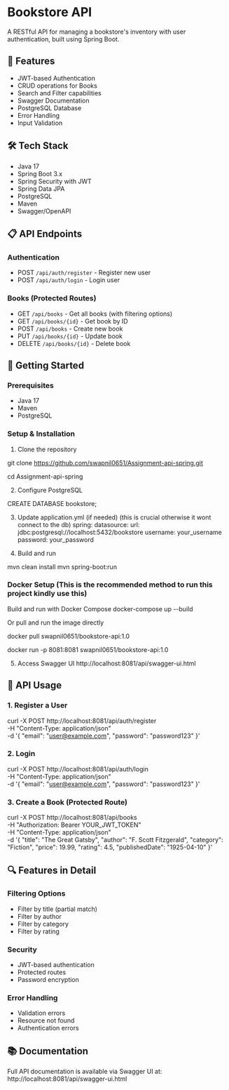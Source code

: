 # Bookstore API

A RESTful API for managing a bookstore's inventory with user authentication, built using Spring Boot.

## 🚀 Features

- JWT-based Authentication
- CRUD operations for Books
- Search and Filter capabilities
- Swagger Documentation
- PostgreSQL Database
- Error Handling
- Input Validation

## 🛠️ Tech Stack

- Java 17
- Spring Boot 3.x
- Spring Security with JWT
- Spring Data JPA
- PostgreSQL
- Maven
- Swagger/OpenAPI

## 📋 API Endpoints

### Authentication
- POST `/api/auth/register` - Register new user
- POST `/api/auth/login` - Login user

### Books (Protected Routes)
- GET `/api/books` - Get all books (with filtering options)
- GET `/api/books/{id}` - Get book by ID
- POST `/api/books` - Create new book
- PUT `/api/books/{id}` - Update book
- DELETE `/api/books/{id}` - Delete book

## 🚦 Getting Started

### Prerequisites
- Java 17
- Maven
- PostgreSQL

### Setup & Installation

1. Clone the repository

git clone https://github.com/swapnil0651/Assignment-api-spring.git

cd Assignment-api-spring


2. Configure PostgreSQL

CREATE DATABASE bookstore;


3. Update application.yml (if needed) (this is crucial otherwise it wont connect to the db)
spring:
datasource:
url: jdbc:postgresql://localhost:5432/bookstore
username: your_username
password: your_password


4. Build and run

mvn clean install
mvn spring-boot:run

### Docker Setup (This is the recommended method to run this project kindly use this)

Build and run with Docker Compose
docker-compose up --build

Or pull and run the image directly

docker pull swapnil0651/bookstore-api:1.0

docker run -p 8081:8081 swapnil0651/bookstore-api:1.0

5. Access Swagger UI
http://localhost:8081/api/swagger-ui.html

## 📝 API Usage

### 1. Register a User

curl -X POST http://localhost:8081/api/auth/register \
-H "Content-Type: application/json" \
-d '{
"email": "user@example.com",
"password": "password123"
}'


### 2. Login

curl -X POST http://localhost:8081/api/auth/login \
-H "Content-Type: application/json" \
-d '{
"email": "user@example.com",
"password": "password123"
}'


### 3. Create a Book (Protected Route)

curl -X POST http://localhost:8081/api/books \
-H "Authorization: Bearer YOUR_JWT_TOKEN" \
-H "Content-Type: application/json" \
-d '{
"title": "The Great Gatsby",
"author": "F. Scott Fitzgerald",
"category": "Fiction",
"price": 19.99,
"rating": 4.5,
"publishedDate": "1925-04-10"
}'


## 🔍 Features in Detail

### Filtering Options
- Filter by title (partial match)
- Filter by author
- Filter by category
- Filter by rating

### Security
- JWT-based authentication
- Protected routes
- Password encryption

### Error Handling
- Validation errors
- Resource not found
- Authentication errors

## 📚 Documentation

Full API documentation is available via Swagger UI at: http://localhost:8081/api/swagger-ui.html
